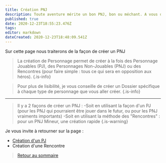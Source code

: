 ```yaml
---
title: Création PNJ
description: Toute aventure mérite un bon PNJ, bon ou méchant. A vous de choisir maintenant
published: true
date: 2020-12-23T18:55:23.476Z
tags: 
editor: markdown
dateCreated: 2020-12-23T18:48:09.541Z
---
```


Sur cette page nous traiterons de la façon de créer un PNJ

> La création de Personnage permet de créer à la fois des Personnage Jouables (PJ), des Personnages Non-Jouables (PNJ) ou des Rencontres (pour faire simple : tous ce qui sera en opposition aux héros).
{.is-info}

> Pour plus de lisibilité, je vous conseille de créer un Dossier spécifique à chaque type de personnage que vous aller créer.
{.is-info}
---
> Il y a 2 façons de créer un PNJ :
-Soit en utilisant la façon d'un PJ (pour les PNJ qui pourraient être jouer dans le futur, ou pour les PNJ vraiments importants)
-Soit en utilisant la méthode des "Rencontres" : pour un PNJ Mineur, une création rapide
{.is-warning}

Je vous invite à retourner sur la page :

- [Création d'un PJ](/fr/systemes/fr-chrooubliees/créationpersonnage)
- Création d'une Rencontre


> [Retour au sommaire](/fr/systemes/fr-chrooubliees)
